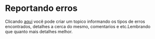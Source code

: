 # Reportando erros

Clicando [aqui](https://github.com/alexandremulina/brqr/issues) você pode criar um topico informando os tipos de erros encontrados, detalhes a cerca do mesmo, comentarios e etc.Lembrando que quanto mais detalhes melhor.
